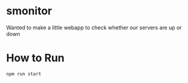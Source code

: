 # smonitor
Wanted to make a little webapp to check whether our servers are up or down

# How to Run

```bash
npm run start
```
